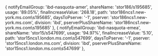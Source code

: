 {
        notifyEmailGroup: 'ibd-nasquota-amer',
        shareName: 'stor186/s195685',
        usage: '89.05%',
        finalIncreaseValue: '268.18',
        path: 'stor186ncs1.new-york.ms.com\\s195685',
        daysToPserve: '-1',
        pserver: 'stor186ncs1.new-york.ms.com',
        division: 'ibd',
        pserverPlusShareName: 'stor186ncs1.new-york.ms.com\\s195685'
    },
    {
        notifyEmailGroup: 'ibd-nasquota-emea',
        shareName: 'stor15/s547699',
        usage: '94.97%',
        finalIncreaseValue: '5.10',
        path: 'stor15ncs1.london.ms.com\\s547699',
        daysToPserve: '-1',
        pserver: 'stor15ncs1.london.ms.com',
        division: 'ibd',
        pserverPlusShareName: 'stor15ncs1.london.ms.com\\s547699'
    },
